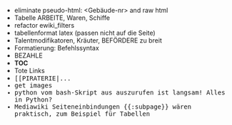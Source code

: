- eliminate pseudo-html: <Gebäude-nr> and raw html <div>
- Tabelle ARBEITE, Waren, Schiffe
- refactor ewiki_filters
- tabellenformat latex (passen nicht auf die Seite)
- Talentmodifikatoren, Kräuter, BEFÖRDERE zu breit
- Formatierung: Befehlssyntax
- BEZAHLE
- __TOC__
- Tote Links
- <tt>[[PIRATERIE|...
- get images
- python vom bash-Skript aus auszurufen ist langsam! Alles in Python?
- Mediawiki Seiteneinbindungen {{:subpage}} wären praktisch, zum Beispiel für Tabellen

